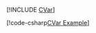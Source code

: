 [!INCLUDE [CVar](../../../examples/CVar/README.md)]

[!code-csharp[CVar Example](../../../examples/CVar/CVar.cs)]